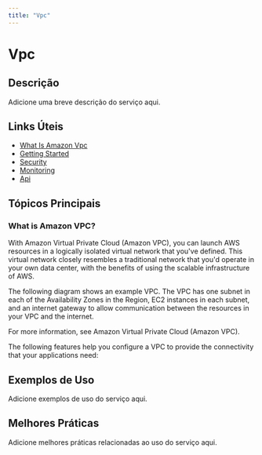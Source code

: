 ```yaml
---
title: "Vpc"
---
```


# Vpc

## Descrição

Adicione uma breve descrição do serviço aqui.

## Links Úteis

- [What Is Amazon Vpc](https://docs.aws.amazon.com/vpc/latest/userguide/what-is-amazon-vpc.html)
- [Getting Started](https://docs.aws.amazon.com/vpc/latest/userguide/getting-started.html)
- [Security](https://docs.aws.amazon.com/vpc/latest/userguide/security.html)
- [Monitoring](https://docs.aws.amazon.com/vpc/latest/userguide/monitoring.html)
- [Api](https://docs.aws.amazon.com/vpc/latest/userguide/api.html)

## Tópicos Principais

### What is Amazon VPC?

With Amazon Virtual Private Cloud (Amazon VPC), you can launch AWS resources in a logically isolated virtual 
		network that you've defined. This virtual network closely resembles a traditional network 
		that you'd operate in your own data center, with the benefits of using the scalable 
		infrastructure of AWS.

The following diagram shows an example VPC. The VPC has one subnet in each of the 
		Availability Zones in the Region, EC2 instances in each subnet, and an internet gateway
		to allow communication between the resources in your VPC and the internet.

For more information, see Amazon Virtual Private Cloud (Amazon VPC).

The following features help you configure a VPC to provide the connectivity
			that your applications need:

## Exemplos de Uso

Adicione exemplos de uso do serviço aqui.

## Melhores Práticas

Adicione melhores práticas relacionadas ao uso do serviço aqui.

